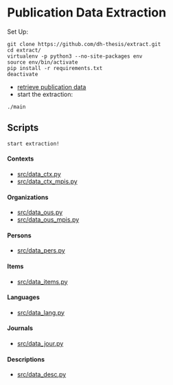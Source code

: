 # Publication Data Extraction

Set Up:

```
git clone https://github.com/dh-thesis/extract.git
cd extract/
virtualenv -p python3 --no-site-packages env
source env/bin/activate
pip install -r requirements.txt
deactivate
```

- [retrieve publication data](https://github.com/dh-thesis/retrieve)
- start the extraction:

```
./main
```

## Scripts

```
start extraction!
```

#### Contexts

- [src/data_ctx.py](./src/data_ctx.py)
- [src/data_ctx_mpis.py](./src/data_ctx_mpis.py)

#### Organizations

- [src/data_ous.py](./src/data_ous.py)
- [src/data_ous_mpis.py](./src/data_ous_mpis.py)

#### Persons

- [src/data_pers.py](./src/data_pers.py)

#### Items

- [src/data_items.py](./src/data_items.py)

#### Languages

- [src/data_lang.py](./src/data_lang.py)

#### Journals

- [src/data_jour.py](./src/data_jour.py)

#### Descriptions

- [src/data_desc.py](./src/data_desc.py)
